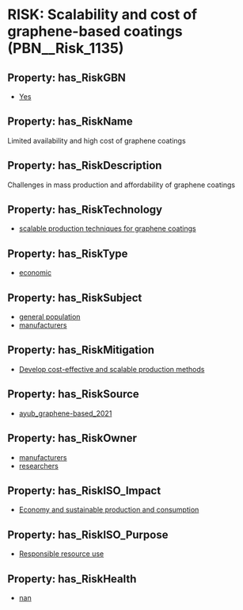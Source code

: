 # RISK: __Scalability and cost of graphene-based coatings__ (PBN__Risk_1135)

## Property: has_RiskGBN

* [Yes](PBN__RiskGBN_1)

## Property: has_RiskName

Limited availability and high cost of graphene coatings

## Property: has_RiskDescription

Challenges in mass production and affordability of graphene coatings

## Property: has_RiskTechnology

* [scalable production techniques for graphene coatings](PBN__Technology_216)

## Property: has_RiskType

* [economic](PBN__RiskType_3)

## Property: has_RiskSubject

* [general population](PBN__Stakeholder_9)
* [manufacturers](PBN__Stakeholder_34)

## Property: has_RiskMitigation

* [Develop cost-effective and scalable production methods](PBN__RiskMitigation_1583)

## Property: has_RiskSource

* [ayub_graphene-based_2021](PBN__Article_187)

## Property: has_RiskOwner

* [manufacturers](PBN__Stakeholder_34)
* [researchers](PBN__Stakeholder_2)

## Property: has_RiskISO_Impact

* [Economy and sustainable production and consumption](PBN__RiskISO_Purpose_8)

## Property: has_RiskISO_Purpose

* [Responsible resource use](PBN__RiskISO_Impact_4)

## Property: has_RiskHealth

* [nan](PBN__RiskHealth_6)

